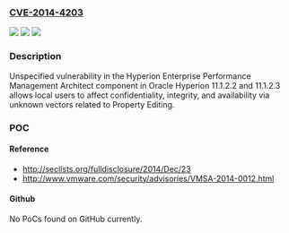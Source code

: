 ### [CVE-2014-4203](https://cve.mitre.org/cgi-bin/cvename.cgi?name=CVE-2014-4203)
![](https://img.shields.io/static/v1?label=Product&message=n%2Fa&color=blue)
![](https://img.shields.io/static/v1?label=Version&message=n%2Fa&color=blue)
![](https://img.shields.io/static/v1?label=Vulnerability&message=n%2Fa&color=brighgreen)

### Description

Unspecified vulnerability in the Hyperion Enterprise Performance Management Architect component in Oracle Hyperion 11.1.2.2 and 11.1.2.3 allows local users to affect confidentiality, integrity, and availability via unknown vectors related to Property Editing.

### POC

#### Reference
- http://seclists.org/fulldisclosure/2014/Dec/23
- http://www.vmware.com/security/advisories/VMSA-2014-0012.html

#### Github
No PoCs found on GitHub currently.

